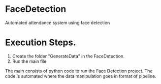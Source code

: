 # FaceDetection
Automated attendance system using face detection 

# Execution Steps.
1. Create the folder "GenerateData" in the FaceDetection.
2. Run the main file

The main consists of python code to run the Face Detection project. 
The code is automated where the data manipulation goes in format of pipeline.

